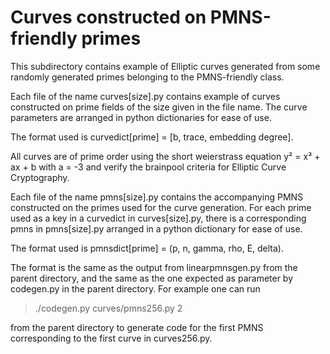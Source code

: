 # Curves constructed on PMNS-friendly primes
This subdirectory contains example of Elliptic curves generated from some randomly generated primes belonging to the PMNS-friendly class.

Each file of the name curves[size].py contains example of curves constructed on prime fields of the size given in the file name. The curve parameters are arranged in python dictionaries for ease of use.

The format used is curvedict[prime] = [b, trace, embedding degree].

All curves are of prime order using the short weierstrass equation y² = x³ + ax + b with a = -3 and verify the brainpool criteria for Elliptic Curve Cryptography.

Each file of the name pmns[size].py contains the accompanying PMNS constructed on the primes used for the curve generation. For each prime used as a key in a curvedict in curves[size].py, there is a corresponding pmns in pmns[size].py arranged in a python dictionary for ease of use.

The format used is pmnsdict[prime] = (p, n, gamma, rho, E, delta).

The format is the same as the output from linearpmnsgen.py from the parent directory, and the same as the one expected as parameter by codegen.py in the parent directory. For example one can run
> ./codegen.py curves/pmns256.py 2

from the parent directory to generate code for the first PMNS corresponding to the first curve in curves256.py.
